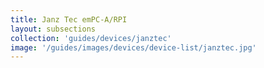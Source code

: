 ```yaml
---
title: Janz Tec emPC-A/RPI
layout: subsections
collection: 'guides/devices/janztec'
image: '/guides/images/devices/device-list/janztec.jpg'
---
```

